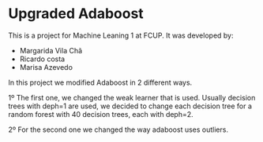# Upgraded Adaboost
This is a project for Machine Leaning 1 at FCUP.
It was developed by:
- Margarida Vila Chã
- Ricardo costa
- Marisa Azevedo

In this project we modified Adaboost in 2 different ways.

1º The first one, we changed the weak learner that is used. Usually decision trees with deph=1 are used, we decided to change each decision tree for a random forest with 40 decision trees, each with deph=2.

2º For the second one we changed the way adaboost uses outliers.
